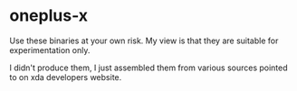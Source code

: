 # oneplus-x

Use these binaries at your own risk. My view is that they are suitable for experimentation only. 

I didn't produce them, I just assembled them from various sources pointed to on xda developers website.


